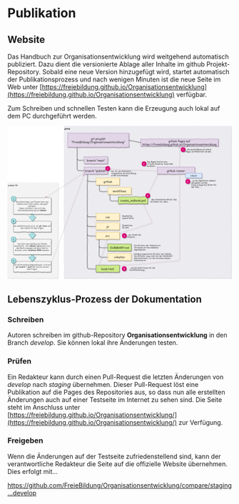 # Publikation

## Website

Das Handbuch zur Organisationsentwicklung wird weitgehend automatisch publiziert. Dazu dient die versionierte Ablage aller Inhalte im github Projekt-Repository. Sobald eine neue Version hinzugefügt wird, startet automatisch der Publikationsprozess und nach wenigen Minuten ist die neue Seite im Web unter [https://freiebildung.github.io/Organisationsentwicklung](https://freiebildung.github.io/Organisationsentwicklung) verfügbar. 

Zum Schreiben und schnellen Testen kann die Erzeugung auch lokal auf dem PC durchgeführt werden.

![wie das Buch entsteht](publizieren.png)

## Lebenszyklus-Prozess der Dokumentation

### Schreiben

Autoren schreiben im github-Repository **Organisationsentwicklung** in den Branch *develop*. Sie können  lokal ihre Änderungen testen.

### Prüfen

Ein Redakteur kann durch einen Pull-Request die letzten Änderungen von *develop* nach *staging* übernehmen. Dieser Pull-Request löst eine Publikation auf die Pages des Repositories aus, so dass nun alle erstellten Änderungen auch auf einer Testseite im Internet zu sehen sind. Die Seite steht im Anschluss unter [https://freiebildung.github.io/Organisationsentwicklung/](https://freiebildung.github.io/Organisationsentwicklung/) zur Verfügung.

### Freigeben

Wenn die Änderungen auf der Testseite zufriedenstellend sind, kann der verantwortliche Redakteur die Seite auf die offizielle Website übernehmen. Dies erfolgt mit...

https://github.com/FreieBildung/Organisationsentwicklung/compare/staging...develop
